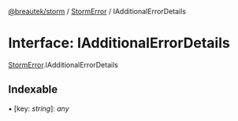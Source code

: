 [@breautek/storm](../README.md) / [StormError](../modules/stormerror.md) / IAdditionalErrorDetails

# Interface: IAdditionalErrorDetails

[StormError](../modules/stormerror.md).IAdditionalErrorDetails

## Indexable

▪ [key: *string*]: *any*
